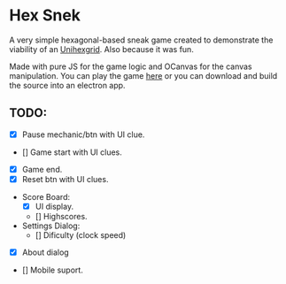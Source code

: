 # Hex Snek

A very simple hexagonal-based sneak game created to demonstrate the viability of an [Unihexgrid](http://pboueke.github.io/b/projects/). Also because it was fun.

Made with pure JS for the game logic and OCanvas for the canvas manipulation. You can play the game [here](https://pboueke.github.io/hex-snek/) or you can download and build the source into an electron app.

## TODO:

* [x] Pause mechanic/btn with UI clue.
* [] Game start with UI clues.
* [x] Game end.
* [x] Reset btn with UI clues.
* Score Board:
   * [x] UI display.
   * [] Highscores.
* Settings Dialog:
   * [] Dificulty (clock speed)
 * [x] About dialog
* [] Mobile suport.
